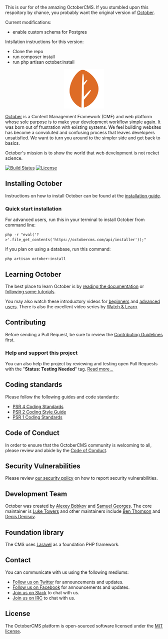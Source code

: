 This is our for of the amazing OctoberCMS. If you stumbled upon this respoitory by chance, you probably want the original version of [October](https://octobercms.com).

Current modifications:
- enable custom schema for Postgres

Intsllation instructions for this version:
- Clone the repo
- run composer install
- run php artisan october:install

<p align="center">
    <img src="https://github.com/octobercms/october/blob/master/themes/demo/assets/images/october.png?raw=true" alt="October" width="25%" height="25%" />
</p>

[October](https://octobercms.com) is a Content Management Framework (CMF) and web platform whose sole purpose is to make your development workflow simple again. It was born out of frustration with existing systems. We feel building websites has become a convoluted and confusing process that leaves developers unsatisfied. We want to turn you around to the simpler side and get back to basics.

October's mission is to show the world that web development is not rocket science.

[![Build Status](https://travis-ci.org/octobercms/october.svg?branch=develop)](https://travis-ci.org/octobercms/october)
[![License](https://poser.pugx.org/october/october/license.svg)](https://packagist.org/packages/october/october)

## Installing October

Instructions on how to install October can be found at the [installation guide](https://octobercms.com/docs/setup/installation).

### Quick start installation

For advanced users, run this in your terminal to install October from command line:

```shell
php -r "eval('?>'.file_get_contents('https://octobercms.com/api/installer'));"
```

If you plan on using a database, run this command:

```shell
php artisan october:install
```

## Learning October

The best place to learn October is by [reading the documentation](https://octobercms.com/docs) or [following some tutorials](https://octobercms.com/support/articles/tutorials).

You may also watch these introductory videos for [beginners](https://vimeo.com/79963873) and [advanced users](https://vimeo.com/172202661). There is also the excellent video series by [Watch & Learn](https://watch-learn.com/series/making-websites-with-october-cms).

## Contributing

Before sending a Pull Request, be sure to review the [Contributing Guidelines](.github/CONTRIBUTING.md) first.

### Help and support this project

You can also help the project by reviewing and testing open Pull Requests with the "**Status: Testing Needed**" tag.
[Read more...](https://github.com/octobercms/october/blob/master/.github/CONTRIBUTING.md#testing-pull-requests)

## Coding standards

Please follow the following guides and code standards:

* [PSR 4 Coding Standards](https://github.com/php-fig/fig-standards/blob/master/accepted/PSR-4-autoloader.md)
* [PSR 2 Coding Style Guide](https://github.com/php-fig/fig-standards/blob/master/accepted/PSR-2-coding-style-guide.md)
* [PSR 1 Coding Standards](https://github.com/php-fig/fig-standards/blob/master/accepted/PSR-1-basic-coding-standard.md)

## Code of Conduct

In order to ensure that the OctoberCMS community is welcoming to all, please review and abide by the [Code of Conduct](CODE_OF_CONDUCT.md).

## Security Vulnerabilities

Please review [our security policy](https://github.com/octobercms/october/security/policy) on how to report security vulnerabilities.

## Development Team

October was created by [Alexey Bobkov](http://ca.linkedin.com/pub/aleksey-bobkov/2b/ba0/232) and [Samuel Georges](https://www.linkedin.com/in/samuel-georges-0a964131/). The core maintainer is [Luke Towers](https://luketowers.ca/) and other maintainers include [Ben Thomson](https://github.com/bennothommo) and [Denis Denisov](https://github.com/w20k).

## Foundation library

The CMS uses [Laravel](https://laravel.com) as a foundation PHP framework.

## Contact

You can communicate with us using the following mediums:

* [Follow us on Twitter](https://twitter.com/octobercms) for announcements and updates.
* [Follow us on Facebook](https://facebook.com/octobercms) for announcements and updates.
* [Join us on Slack](https://octobercms-slack.herokuapp.com/) to chat with us.
* [Join us on IRC](https://octobercms.com/chat) to chat with us.

## License

The OctoberCMS platform is open-sourced software licensed under the [MIT license](https://opensource.org/licenses/MIT).
